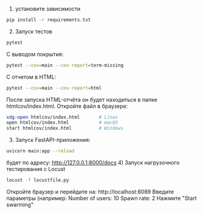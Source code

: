 
1) установите зависимости
```bash
pip install -r requirements.txt
```
2) Запуск тестов
```bash
pytest
```
С выводом покрытия:
```bash
pytest --cov=main --cov-report=term-missing
```
С отчетом в HTML:
```bash
pytest --cov=main --cov-report=html
```
После запуска HTML-отчёта он будет находиться в папке htmlcov/index.html. 
Откройте файл в браузере:
```bash
xdg-open htmlcov/index.html       # Linux
open htmlcov/index.html           # macOS
start htmlcov/index.html          # Windows
```
3) Запуск FastAPI-приложения:
```bash
uvicorn main:app --reload
```
будет по адресу:
http://127.0.0.1:8000/docs
4) Запуск нагрузочного тестирования с Locust
```bash
locust -f locustfile.py
```
Откройте браузер и перейдите на:
http://localhost:8089
Введите параметры (например:
Number of users: 10
Spawn rate: 2
Нажмите "Start swarming"